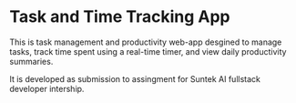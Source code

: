 # Task and Time Tracking App

This is task management and productivity web-app desgined to manage tasks, track time spent using a real-time timer, and view daily productivity summaries.

It is developed as submission to assingment for Suntek AI fullstack developer intership.
